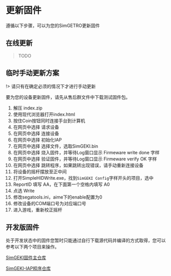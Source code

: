 # 更新固件

遵循以下步骤，可以为您的SimGETRO更新固件

## 在线更新

> TODO

## 临时手动更新方案

!> 请只有在确定必须的情况下才进行手动更新

要为您的设备更新固件，请先从售后群文件中下载测试固件包。

1. 解压 index.zip
2. 使用现代浏览器打开index.html
3. 按住Coin按钮同时连接手台到计算机
4. 在网页中选择 请求设备
5. 在网页中选择 连接设备
6. 在网页中选择 初始化IAP
7. 在网页中选择 选择文件，选取SimGEKI.bin
8. 在网页中选择 烧入固件，并等待Log窗口显示 Firmeware write done 字样
9. 在网页中选择 验证固件，并等待Log窗口显示 Firmeware verify OK 字样
10. 在网页中选择 跳转程序，如果跳转出现错误，请手动重新连接设备
11. 将设备的摇杆摆放至正中间
12. 打开SimpleHIDWrite.exe，找到`SimGEKI Config`字样开头的项目，选中
13. ReportID 填写 AA，在下面第一个空格内填写 A0
14. 点选 Write
15. 修改segatools.ini，aime下的enable配置为0
16. 修改设备的COM端口号为对应端口号
17. 进入游戏，重新校正摇杆

## 开发版固件

处于开发状态中的固件您暂时只能通过自行下载源代码并编译的方式取得，您可以参考以下两个项目来操作。

[SimGEKI固件主仓库](https://github.com/SimDevices-Project/SimGEKI)

[SimGEKI-IAP程序仓库](https://github.com/SimDevices-Project/SimGEKI-IAP)